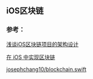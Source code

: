 ##  iOS区块链






### 参考：
[浅谈iOS区块链项目的架构设计](https://www.jianshu.com/p/6006745dba12)

[在 iOS 中实现区块链](http://www.cocoachina.com/blockchain/20180131/22080.html)

[josephchang10/blockchain.swift](https://gist.github.com/josephchang10/7255e6d5fff311b476baab605145d151)
